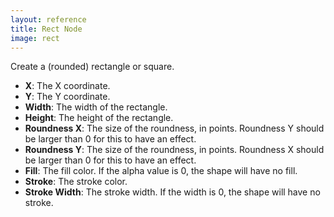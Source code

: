 ```yaml
---
layout: reference
title: Rect Node
image: rect
---
```

Create a (rounded) rectangle or square.

* **X**: The X coordinate.
* **Y**: The Y coordinate.
* **Width**: The width of the rectangle.
* **Height**: The height of the rectangle.
* **Roundness X**: The size of the roundness, in points. Roundness Y should be larger than 0 for this to have an effect.
* **Roundness Y**: The size of the roundness, in points. Roundness X should be larger than 0 for this to have an effect.
* **Fill**: The fill color. If the alpha value is 0, the shape will have no fill.
* **Stroke**: The stroke color.
* **Stroke Width**: The stroke width. If the width is 0, the shape will have no stroke.
